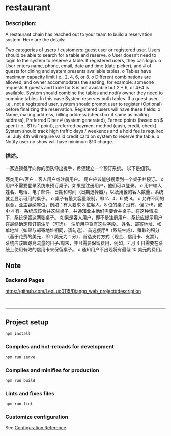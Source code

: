 # restaurant

### Description:

A restaurant chain has reached out to your team to build a reservation system.
Here are the details:

Two categories of users / customers: guest user or registered user.
Users should be able to search for a table and reserve.
o User doesn’t need to login to the system to reserve a table. If registered users, they can login.
o User enters name, phone, email, date and time (date picker), and # of guests for dining and system presents available tables.
o Tables have maximum capacity limit i.e., 2, 4, 6, or 8.
o Different combinations are allowed, and owner accommodates the seating, for example: someone requests 8 guests and table for 8 is not available but 2 + 6, or 4+4 is available. System should combine the tables and notify owner they need to combine tables. In this case System reserves both tables.
If a guest user i.e., not a registered user, system should prompt user to register (Optional) before finalizing the reservation.
Registered users will have these fields:
o Name, mailing address, billing address (checkbox if same as mailing address), Preferred Diner # (system generated), Earned points (based on $ spent i.e., $1 is 1 point), preferred payment method (cash, credit, check).
System should track high traffic days / weekends and a hold fee is required i.e. July 4th will require valid credit card on system to reserve the table.
o Notify user no show will have minimum $10 charge.

### 描述。

一家连锁餐厅向你的团队伸出援手，希望建立一个预订系统。
以下是细节。

两类用户/客户：客人用户或注册用户。
用户应该能够搜索到一个桌子并预订。
o 用户不需要登录系统来预订桌子。如果是注册用户，他们可以登录。
o 用户输入姓名、电话、电子邮件、日期和时间（日期选择器），以及用餐的客人数量，系统就会显示可用的桌子。
o 桌子有最大容量限制，即 2、4、6 或 8。
o 允许不同的组合，业主容纳座位，例如：有人要求 8 位客人，8 位的桌子没有，但 2+6，或 4+4 有。系统应该合并这些桌子，并通知业主他们需要合并桌子。在这种情况下，系统保留这两张桌子。
如果是客人用户，即不是注册用户，系统应提示用户在最终确定预订前注册（可选）。
注册用户将有这些字段。
姓名、邮寄地址、帐单地址（如果与邮寄地址相同，请勾选）、首选餐厅#（系统生成）、赚取的积分（基于花费的美元，即 1 美元为 1 分）、首选支付方式（现金、信用卡、支票）。
系统应该跟踪高流量的日子/周末，并且需要保留费用，例如，7 月 4 日需要在系统上使用有效的信用卡来保留桌子。
o 通知用户不出现将有最低 10 美元的费用。

## Note

### Backend Pages

https://github.com/LeoLuo0115/Django_web_project#description

<!---
I ran the server in Docker, so you may now view the website from anywhere by entering the IP address.

http://43.142.169.51:8000/
-->

<br>

---

## Project setup

```
npm install
```

### Compiles and hot-reloads for development

```
npm run serve
```

### Compiles and minifies for production

```
npm run build
```

### Lints and fixes files

```
npm run lint
```

### Customize configuration

See [Configuration Reference](https://cli.vuejs.org/config/).
